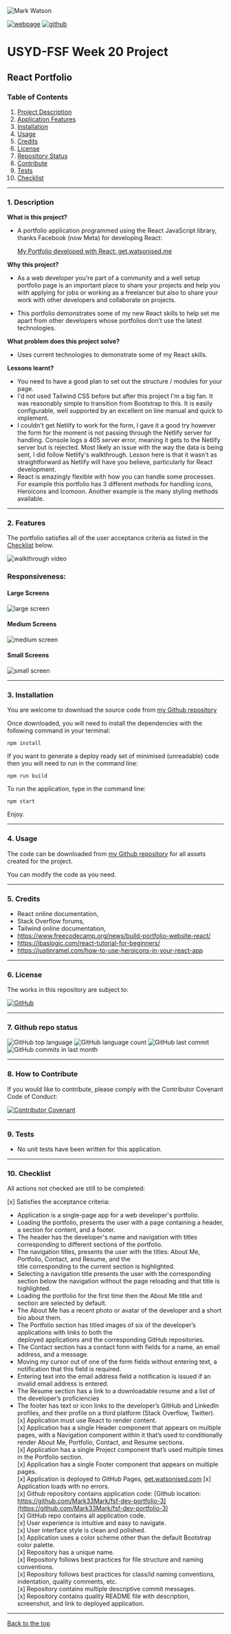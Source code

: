 ![Mark Watson](./assets/abstract_white_banner.jpg)

[![webpage](./assets/myWebpage.png)](https://get.watsonised.com)  [![github](./assets/PNG_github_commits_logo.png)](https://github.com/Mark33Mark/fsf-dev-portfolio-3) 

# USYD-FSF Week 20 Project   
 
## React Portfolio

### Table of Contents  
  
   1. [Project Description](#1-description)
   2. [Application Features](#2-features)
   3. [Installation](#3-installation)
   4. [Usage](#4-usage)
   5. [Credits](#5-credits)
   6. [License](#6-license)
   7. [Repository Status](#7-github-repo-status)
   8. [Contribute](#8-how-to-contribute)
   9. [Tests](#9-tests)
   10. [Checklist](#10-checklist)

---

### 1. Description  

**What is this project?**  

*  A portfolio application programmed using the React JavaScript library, thanks Facebook (now Meta) for developing React:
   
   [My Portfolio developed with React:  get.watsonised.me](https://get.watsonised.me)  
   
 
**Why this project?**  

* As a web developer you're part of a community and a well setup portfolio page is an important place to share your projects and help you with applying for jobs or working as a freelancer but also to share your work with other developers and collaborate on projects.

*  This portfolio demonstrates some of my new React skills to help set me apart from other developers whose portfolios don’t use the latest technologies.

**What problem does this project solve?**  

* Uses current technologies to demonstrate some of my React skills.

**Lessons learnt?**  

* You need to have a good plan to set out the structure / modules for your page.  
* I'd not used Tailwind CSS before but after this project I'm a big fan.  It was reasonably simple to transition from Bootstrap to this.  It is easily configurable, well supported by an excellent on line manual and quick to implement.  
* I couldn't get Netlify to work for the form, I gave it a good try however the form for the moment is not passing through the Netlify server for handling.  Console logs a 405 server error, meaning it gets to the Netlify server but is rejected.  Most likely an issue with the way the data is being sent, I did follow Netlify's walkthrough.  Lesson here is that it wasn't as straightforward as Netlify will have you believe, particularly for React development.
* React is amazingly flexible with how you can handle some processes.  For example this portfolio has 3 different methods for handling icons, Heroicons and Icomoon.  Another example is the many styling methods available.  

---

### 2. Features  

The portfolio satisfies all of the user acceptance criteria as listed in the [Checklist](#10-checklist) below.  

![walkthrough video](./assets/myPortfolio_walkthrough.gif)

### Responsiveness:  

#### Large Screens

![large screen](./assets/Screenshot1_largeScreen.jpg)

#### Medium Screens

![medium screen](./assets/Screenshot1_mediumScreen.jpg)

#### Small Screens

![small screen](./assets/Screenshot1_smallScreen.jpg)

---

### 3. Installation

You are welcome to download the source code from [my Github repository](https://github.com/Mark33Mark/fsf-dev-portfolio-3)  

Once downloaded, you will need to install the dependencies with the following command in your terminal:  

```npm install```  

If you want to generate a deploy ready set of minimised (unreadable) code then you will need to run in the command line:  

```npm run build```  

To run the application, type in the command line:

```npm start```  

Enjoy.  

---

### 4. Usage  

The code can be downloaded from [my Github repository](https://github.com/Mark33Mark/fsf-dev-portfolio-3) for all assets created for the project.  

You can modify the code as you need.

---

### 5. Credits  

*  React online documentation,
*  Stack Overflow forums,
*  Tailwind online documentation,
*  https://www.freecodecamp.org/news/build-portfolio-website-react/
*  https://ibaslogic.com/react-tutorial-for-beginners/
*  https://justinramel.com/how-to-use-heroicons-in-your-react-app

---

### 6. License  

 The works in this repository are subject to:  

[![GitHub](https://img.shields.io/github/license/Mark33Mark/fsf-dev-portfolio-3)](doc/LICENSE.md)

---

### 7. Github repo status  

![GitHub top language](https://img.shields.io/github/languages/top/Mark33Mark/fsf-dev-portfolio-3)
![GitHub language count](https://img.shields.io/github/languages/count/Mark33Mark/fsf-dev-portfolio-3)
![GitHub last commit](https://img.shields.io/github/last-commit/Mark33Mark/fsf-dev-portfolio-3)
![GitHub commits in last month](https://img.shields.io/github/commit-activity/m/Mark33Mark/fsf-dev-portfolio-3)

---

### 8. How to Contribute  

 If you would like to contribute, please comply with the Contributor Covenant Code of Conduct:  

[![Contributor Covenant](https://img.shields.io/badge/Contributor%20Covenant-2.1-4baaaa.svg)](doc/code_of_conduct.md)

---

### 9. Tests  

* No unit tests have been written for this application.  

---

### 10. Checklist  

 All actions not checked are still to be completed:  

[x]  Satisfies the acceptance criteria:  
   *   Application is a single-page app for a web developer's portfolio.  
   *   Loading the portfolio, presents the user with a page containing a header, a section for content, and a footer.  
   *   The header has the developer's name and navigation with titles corresponding to different sections of the portfolio.  
   *   The navigation titles, presents the user with the titles: About Me, Portfolio, Contact, and Resume, and the  
title corresponding to the current section is highlighted.
   *  Selecting a navigation title presents the user with the corresponding section below the navigation without the page reloading and that title is highlighted.  
   *  Loading the portfolio for the first time then the About Me title and section are selected by default.  
   *  The About Me has a recent photo or avatar of the developer and a short bio about them.  
   *  The Portfolio section has titled images of six of the developer’s applications with links to both the  
deployed applications and the corresponding GitHub repositories.  
   *  The Contact section has a contact form with fields for a name, an email address, and a message.  
   *  Moving my cursor out of one of the form fields without entering text, a notification that this field is required.  
   *  Entering text into the email address field a notification is issued if an invalid email address is entered.  
   *  The Resume section has a link to a downloadable resume and a list of the developer’s proficiencies  
   *  The footer has text or icon links to the developer’s GitHub and LinkedIn profiles, and their profile on a third platform (Stack Overflow, Twitter).  
[x]  Application must use React to render content.  
[x]  Application has a single Header component that appears on multiple pages, with a Navigation component within it that’s used to conditionally render About Me, Portfolio, Contact, and Resume sections.  
[x]  Application has a single Project component that’s used multiple times in the Portfolio section.  
[x]  Application has a single Footer component that appears on multiple pages.  
[x]  Application is deployed to GitHub Pages, [get.watsonised.com](https://get.watsonised.com)
[x]  Application loads with no errors.  
[x]  Github repository contains application code: [Github location: https://github.com/Mark33Mark/fsf-dev-portfolio-3](https://github.com/Mark33Mark/fsf-dev-portfolio-3)  
[x]  GitHub repo contains all application code.  
[x]  User experience is intuitive and easy to navigate.  
[x]  User interface style is clean and polished.  
[x]  Application uses a color scheme other than the default Bootstrap color palette.  
[x]  Repository has a unique name.  
[x]  Repository follows best practices for file structure and naming conventions.  
[x]  Repository follows best practices for class/id naming conventions, indentation, quality comments, etc.  
[x]  Repository contains multiple descriptive commit messages.  
[x]  Repository contains quality README file with description, screenshot, and link to deployed application.  

---

[Back to the top](#usyd-fsf-week-20-project)  
